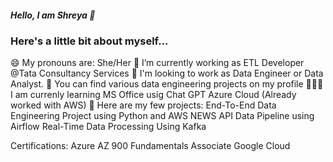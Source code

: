 ##### Hello, I am Shreya 👋<br>
### Here's a little bit about myself...
😄 My pronouns are: She/Her
🔭 I’m currently working as ETL Developer @Tata Consultancy Services
💬 I'm looking to work as Data Engineer or Data Analyst.
🤘 You can find various data engineering projects on my profile
🧑🏻‍🏫 I am currenly learning
            MS Office usig Chat GPT
            Azure Cloud (Already worked with AWS)
🤘 Here are my few projects:
End-To-End Data Engineering Project using Python and AWS
NEWS API Data Pipeline using Airflow
Real-Time Data Processing Using Kafka

Certifications:
    Azure AZ 900 Fundamentals
    Associate Google Cloud
